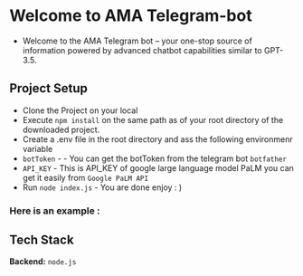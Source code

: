 
# Welcome to AMA Telegram-bot

- Welcome to the AMA Telegram bot – your one-stop source of information powered by advanced chatbot capabilities similar to GPT-3.5.


## Project Setup

- Clone the Project on your local 
- Execute `npm install` on the same path as of your root directory of the downloaded project.
- Create a .env file in the root directory and ass the following environmenr variable
- `botToken` - - You can get the botToken from the telegram bot `botfather`
- `API_KEY` - This is API_KEY of google large language model PaLM you can get it easily from `Google PaLM API`
- Run `node index.js` - You are done enjoy : )

### Here is an example :






## Tech Stack

**Backend:** `node.js`


